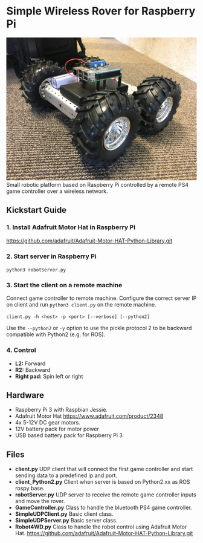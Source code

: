 # Simple Wireless Rover for Raspberry Pi

![rover](images/IMG_3115.JPG)
Small robotic platform based on Raspberry Pi controlled by a remote PS4 game controller over a wireless network.

## Kickstart Guide
### 1. Install Adafruit Motor Hat in Raspberry Pi
https://github.com/adafruit/Adafruit-Motor-HAT-Python-Library.git
### 2. Start server in Raspberry Pi
`python3 robotServer.py`
### 3. Start the client on a remote machine
Connect game controller to remote machine. Configure the correct server IP on client and run `python3 client.py` on the remote machine.

`client.py -h <host> -p <port> [--verbose] [--python2]`

Use the `--python2` or `-y` option to use the pickle protocol 2 to be backward compatible with Python2 (e.g. for ROS).

### 4. Control
- **L2:** Forward
- **R2:** Backward
- **Right pad:** Spin left or right


## Hardware
- Raspberry Pi 3 with Raspbian Jessie.
- Adafruit Motor Hat https://www.adafruit.com/product/2348
- 4x 5-12V DC gear motors.
- 12V battery pack for motor power
- USB based battery pack for Raspberry Pi 3

## Files
- **client.py** UDP client that will connect the first game controller and start sending data to a predefined ip and port.
- **client_Python2.py** Client when server is based on Python2.xx as ROS rospy base.
- **robotServer.py** UDP server to receive the remote game controller inputs and move the rover.
- **GameController.py** Class to handle the bluetooth PS4 game controller.
- **SimpleUDPClient.py** Basic client class.
- **SimpleUDPServer.py** Basic server class.
- **Robot4WD.py** Class to handle the robot control using Adafruit Motor Hat. https://github.com/adafruit/Adafruit-Motor-HAT-Python-Library.git